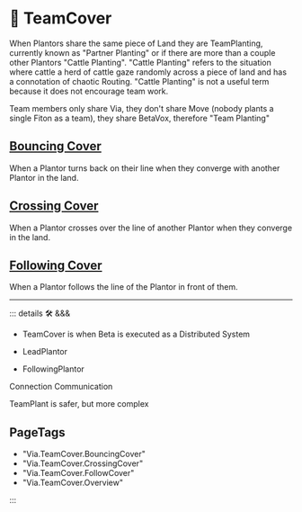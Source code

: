 # 🔻 <via>TeamCover</via>

When Plantors share the same piece of Land they are TeamPlanting, currently known as "Partner Planting" or if there are more than a couple other Plantors "Cattle Planting". "Cattle Planting" refers to the situation where cattle a herd of cattle gaze randomly across a piece of land and has a connotation of chaotic Routing. "Cattle Planting" is not a useful term because it does not encourage team work.

Team members only share Via, they don't share Move (nobody plants a single Fiton as a team), they share BetaVox, therefore "Team Planting"

## [Bouncing Cover](/encyclopedia/Via/TeamPlant/BouncingCover)

When a Plantor turns back on their line when they converge with another Plantor in the land.

## [Crossing Cover](/encyclopedia/Via/TeamPlant/CrossingCover)

When a Plantor crosses over the line of another Plantor when they converge in the land.

## [Following Cover](/encyclopedia/Via/TeamPlant/FollowingCover)

When a Plantor follows the line of the Plantor in front of them.

---

<!-- =================================================== -->
<!-- =================================================== -->
<!-- =================================================== -->
<!-- =================================================== -->
<!-- =================================================== -->
::: details 🛠 <dev>&&&</dev>

- TeamCover is when Beta is executed as a Distributed System

- LeadPlantor
- FollowingPlantor

Connection Communication

TeamPlant is safer, but more complex
<h2>PageTags</h2>

- "Via.TeamCover.BouncingCover"
- "Via.TeamCover.CrossingCover"
- "Via.TeamCover.FollowCover"
- "Via.TeamCover.Overview"

:::
